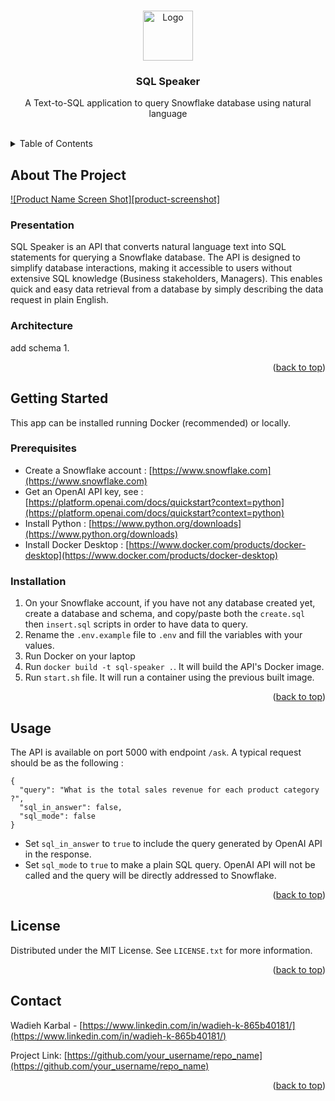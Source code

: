 <!-- Improved compatibility of back to top link: See: https://github.com/othneildrew/Best-README-Template/pull/73 -->
<a name="readme-top"></a>
<!--
*** Thanks for checking out the Best-README-Template. If you have a suggestion
*** that would make this better, please fork the repo and create a pull request
*** or simply open an issue with the tag "enhancement".
*** Don't forget to give the project a star!
*** Thanks again! Now go create something AMAZING! :D
-->

<!-- PROJECT LOGO -->
<br />
<div align="center">
  <a href="https://github.com/othneildrew/Best-README-Template">
    <img src="images/logo.png" alt="Logo" width="80" height="80">
  </a>

  <h3 align="center">SQL Speaker</h3>

  <p align="center">
    A Text-to-SQL application to query Snowflake database using natural language
    <br />
    <br />
  </p>
</div>



<!-- TABLE OF CONTENTS -->
<details>
  <summary>Table of Contents</summary>
  <ol>
    <li>
      <a href="#about-the-project">About The Project</a>
    </li>
    <li>
      <a href="#getting-started">Getting Started</a>
      <ul>
        <li><a href="#prerequisites">Prerequisites</a></li>
        <li><a href="#installation">Installation</a></li>
      </ul>
    </li>
    <li><a href="#usage">Usage</a></li>
    <li><a href="#license">License</a></li>
    <li><a href="#contact">Contact</a></li>
  </ol>
</details>



<!-- ABOUT THE PROJECT -->
## About The Project

[![Product Name Screen Shot][product-screenshot]](https://example.com)

### Presentation
SQL Speaker is an API that converts natural language text into SQL statements for querying a Snowflake database. The API is designed to simplify database interactions, making it accessible to users without extensive SQL knowledge (Business stakeholders, Managers). This enables quick and easy data retrieval from a database by simply describing the data request in plain English.

### Architecture

add schema
1.

<p align="right">(<a href="#readme-top">back to top</a>)</p>




<!-- GETTING STARTED -->
## Getting Started

This app can be installed running Docker (recommended) or locally.

### Prerequisites

* Create a Snowflake account : [https://www.snowflake.com](https://www.snowflake.com)
* Get an OpenAI API key, see : [https://platform.openai.com/docs/quickstart?context=python](https://platform.openai.com/docs/quickstart?context=python)
* Install Python : [https://www.python.org/downloads](https://www.python.org/downloads)
* Install Docker Desktop : [https://www.docker.com/products/docker-desktop](https://www.docker.com/products/docker-desktop)

### Installation

1. On your Snowflake account, if you have not any database created yet, create a database and schema, and copy/paste both the `create.sql` then `insert.sql` scripts in order to have data to query. 
2. Rename the `.env.example` file to `.env` and fill the variables with your values.
3. Run Docker on your laptop
4. Run `docker build -t sql-speaker .`. It will build the API's Docker image.
5. Run `start.sh` file. It will run a container using the previous built image.

<p align="right">(<a href="#readme-top">back to top</a>)</p>



<!-- USAGE EXAMPLES -->
## Usage

The API is available on port 5000 with endpoint `/ask`. A typical request should be as the following :

```
{
  "query": "What is the total sales revenue for each product category ?",
  "sql_in_answer": false,
  "sql_mode": false
}
```
* Set `sql_in_answer` to `true` to include the query generated by OpenAI API in the response.
* Set `sql_mode` to `true` to make a plain SQL query. OpenAI API will not be called and the query will be directly addressed to Snowflake.

<p align="right">(<a href="#readme-top">back to top</a>)</p>

<!-- LICENSE -->
## License

Distributed under the MIT License. See `LICENSE.txt` for more information.

<p align="right">(<a href="#readme-top">back to top</a>)</p>



<!-- CONTACT -->
## Contact

Wadieh Karbal - [https://www.linkedin.com/in/wadieh-k-865b40181/](https://www.linkedin.com/in/wadieh-k-865b40181/)

Project Link: [https://github.com/your_username/repo_name](https://github.com/your_username/repo_name)

<p align="right">(<a href="#readme-top">back to top</a>)</p>
